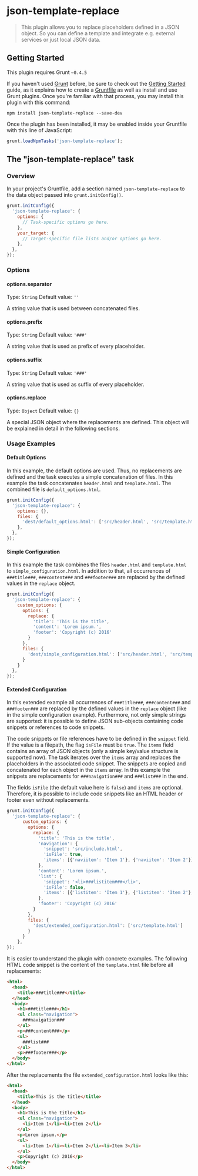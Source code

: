 # json-template-replace

> This plugin allows you to replace placeholders defined in a JSON object. So you can define a template and integrate e.g. external services or just local JSON data.

## Getting Started
This plugin requires Grunt `~0.4.5`

If you haven't used [Grunt](http://gruntjs.com/) before, be sure to check out the [Getting Started](http://gruntjs.com/getting-started) guide, as it explains how to create a [Gruntfile](http://gruntjs.com/sample-gruntfile) as well as install and use Grunt plugins. Once you're familiar with that process, you may install this plugin with this command:

```shell
npm install json-template-replace --save-dev
```

Once the plugin has been installed, it may be enabled inside your Gruntfile with this line of JavaScript:

```js
grunt.loadNpmTasks('json-template-replace');
```

## The "json-template-replace" task

### Overview
In your project's Gruntfile, add a section named `json-template-replace` to the data object passed into `grunt.initConfig()`.

```js
grunt.initConfig({
  'json-template-replace': {
    options: {
      // Task-specific options go here.
    },
    your_target: {
      // Target-specific file lists and/or options go here.
    },
  },
});
```

### Options

#### options.separator
Type: `String`
Default value: `''`

A string value that is used between concatenated files.

#### options.prefix
Type: `String`
Default value: `'###'`

A string value that is used as prefix of every placeholder.

#### options.suffix
Type: `String`
Default value: `'###'`

A string value that is used as suffix of every placeholder.

#### options.replace
Type: `Object`
Default value: `{}`

A special JSON object where the replacements are defined. This object will be explained in detail in the following sections.


### Usage Examples

#### Default Options
In this example, the default options are used. Thus, no replacements are defined and the task executes a simple concatenation of files. In this example the task concatenates `header.html` and `template.html`. The combined file is `default_options.html`.

```js
grunt.initConfig({
  'json-template-replace': {
    options: {},
    files: {
      'dest/default_options.html': ['src/header.html', 'src/template.html']
    },
  },
});
```

#### Simple Configuration
In this example the task combines the files `header.html` and `template.html` to `simple_configuration.html`. In addition to that, all occurrences of `###title###`, `###content###` and `###footer###` are replaced by the defined values in the `replace` object.

```js
grunt.initConfig({
  'json-template-replace': {
    custom_options: {
      options: {
        replace: {
          'title': 'This is the title',
          'content': 'Lorem ipsum.',
          'footer': 'Copyright (c) 2016'
        }
      },
      files: {
        'dest/simple_configuration.html': ['src/header.html', 'src/template.html']
      }
    }
  },
});
```

#### Extended Configuration
In this extended example all occurrences of `###title###`, `###content###` and `###footer###` are replaced by the defined values in the `replace` object (like in the simple configuration example). Furthermore, not only simple strings are supported: it is possible to define JSON sub-objects containing code snippets or references to code snippets.

The code snippets or file references have to be defined in the `snippet` field. If the value is a filepath, the flag `isFile` must be `true`. The `items` field contains an array of JSON objects (only a simple key/value structure is supported now). The task iterates over the `items` array and replaces the placeholders in the associated code snippet. The snippets are copied and concatenated for each object in the `items` array. In this example the snippets are replacements for `###navigation###` and `###list###` in the end. 

The fields `isFile` (the default value here is `false`) and `items` are optional. Therefore, it is possible to include code snippets like an HTML header or footer even without replacements.

```js
grunt.initConfig({
  'json-template-replace': {
      custom_options: {
        options: {
          replace: {
            'title': 'This is the title',
            'navigation': {
              'snippet': 'src/include.html',
              'isFile': true,
              'items': [{'naviitem': 'Item 1'}, {'naviitem': 'Item 2'}]
            },
            'content': 'Lorem ipsum.',
            'list': {
              'snippet': '<li>###listitem###</li>',
              'isFile': false,
              'items': [{'listitem': 'Item 1'}, {'listitem': 'Item 2'}, {'listitem': 'Item 3'}]
            },
            'footer': 'Copyright (c) 2016'
          }
        },
        files: {
          'dest/extended_configuration.html': ['src/template.html']
        }
      }
    },
});
```

It is easier to understand the plugin with concrete examples. The following HTML code snippet is the content of the `template.html` file before all replacements:

```html
<html>
  <head>
    <title>###title###</title>
  </head>
  <body>
    <h1>###title###</h1>
    <ul class="navigation">
      ###navigation###
    </ul>
    <p>###content###</p>
    <ul>
      ###list###
    </ul>
    <p>###footer###</p>
  </body>
</html>
```

After the replacements the file `extended_configuration.html` looks like this:

```html
<html>
  <head>
    <title>This is the title</title>
  </head>
  <body>
    <h1>This is the title</h1>
    <ul class="navigation">
      <li>Item 1</li><li>Item 2</li>
    </ul>
    <p>Lorem ipsum.</p>
    <ul>
      <li>Item 1</li><li>Item 2</li><li>Item 3</li>
    </ul>
    <p>Copyright (c) 2016</p>
  </body>
</html>
```
